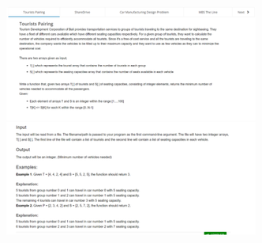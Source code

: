 ![1](https://github.com/ghufran2508/Arbisoft.Fresh-Graduate-Test.2023/blob/main/Tourist%20Pairing/250396120-c302a9fd-1a87-415f-b847-68dc925f267e.png)
![2](https://github.com/ghufran2508/Arbisoft.Fresh-Graduate-Test.2023/blob/main/Tourist%20Pairing/250396140-34343ebf-a94c-420a-8a12-d2b2b2e47d03.png)
